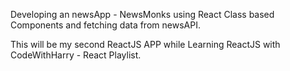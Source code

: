 Developing an newsApp - NewsMonks using React Class based Components and fetching data from newsAPI.

This will be my second ReactJS APP while Learning ReactJS with CodeWithHarry - React Playlist.

